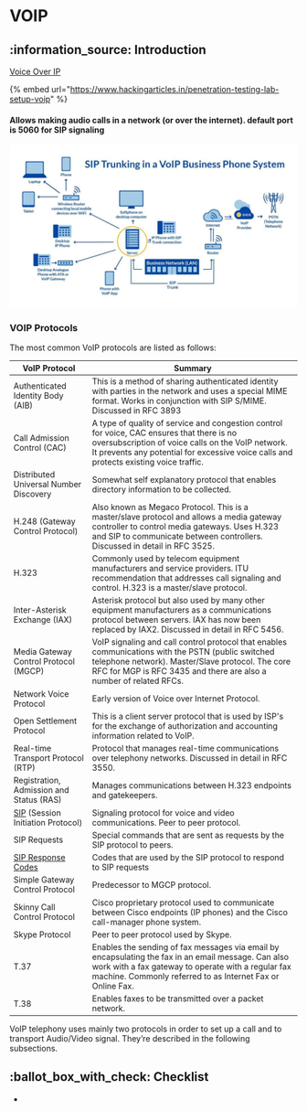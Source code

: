 # VOIP

## :information\_source: Introduction

[Voice Over IP](https://datatracker.ietf.org/doc/html/rfc6405)

{% embed url="https://www.hackingarticles.in/penetration-testing-lab-setup-voip" %}

#### Allows making audio calls in a network (or  over the internet). default port is 5060 for SIP signaling

![](<../../../.gitbook/assets/image (278).png>)

### VOIP Protocols

The most common VoIP protocols are listed as follows:

| VoIP Protocol                                                                                   | Summary                                                                                                                                                                                                                                   |
| ----------------------------------------------------------------------------------------------- | ----------------------------------------------------------------------------------------------------------------------------------------------------------------------------------------------------------------------------------------- |
| Authenticated Identity Body (AIB)                                                               | This is a method of sharing authenticated identity with parties in the network and uses a special MIME format. Works in conjunction with SIP S/MIME. Discussed in RFC 3893                                                                |
| Call Admission Control (CAC)                                                                    | A type of quality of service and congestion control for voice, CAC ensures that there is no oversubscription of voice calls on the VoIP network. It prevents any potential for excessive voice calls and protects existing voice traffic. |
| Distributed Universal Number Discovery                                                          | Somewhat self explanatory protocol that enables directory information to be collected.                                                                                                                                                    |
| H.248 (Gateway Control Protocol)                                                                | Also known as Megaco Protocol. This is a master/slave protocol and allows a media gateway controller to control media gateways. Uses H.323 and SIP to communicate between controllers. Discussed in detail in RFC 3525.                   |
| H.323                                                                                           | Commonly used by telecom equipment manufacturers and service providers. ITU recommendation that addresses call signaling and control. H.323 is a master/slave protocol.                                                                   |
| Inter-Asterisk Exchange (IAX)                                                                   | Asterisk protocol but also used by many other equipment manufacturers as a communications protocol between servers. IAX has now been replaced by IAX2. Discussed in detail in RFC 5456.                                                   |
| Media Gateway Control Protocol  (MGCP)                                                          | VoIP signaling and call control protocol that enables communications with the PSTN (public switched telephone network). Master/Slave protocol. The core RFC for MGP is RFC 3435 and there are also a number of related RFCs.              |
| Network Voice Protocol                                                                          | Early version of Voice over Internet Protocol.                                                                                                                                                                                            |
| Open Settlement Protocol                                                                        | This is a client server protocol that is used by ISP's for the exchange of authorization and accounting information related to VoIP.                                                                                                      |
| Real-time Transport Protocol (RTP)                                                              | Protocol that manages real-time communications over telephony networks. Discussed in detail in RFC 3550.                                                                                                                                  |
| Registration, Admission and Status (RAS)                                                        | Manages communications between H.323 endpoints and gatekeepers.                                                                                                                                                                           |
| [SIP](https://www.whichvoip.com/articles/sip-technical-guide.htm) (Session Initiation Protocol) | Signaling protocol for voice and video communications. Peer to peer protocol.                                                                                                                                                             |
| SIP Requests                                                                                    | Special commands that are sent as requests by the SIP protocol to peers.                                                                                                                                                                  |
| [SIP Response Codes](https://www.whichvoip.com/articles/sip-technical-guide.htm)                | Codes that are used by the SIP protocol to respond to SIP requests                                                                                                                                                                        |
| Simple Gateway Control Protocol                                                                 | Predecessor to MGCP protocol.                                                                                                                                                                                                             |
| Skinny Call Control Protocol                                                                    | Cisco proprietary protocol used to communicate between Cisco endpoints (IP phones) and the Cisco call-manager phone system.                                                                                                               |
| Skype Protocol                                                                                  | Peer to peer protocol used by Skype.                                                                                                                                                                                                      |
| T.37                                                                                            | Enables the sending of fax messages via email by encapsulating the fax in an email message. Can also work with a fax gateway to operate with a regular fax machine. Commonly referred to as Internet Fax or Online Fax.                   |
| T.38                                                                                            | Enables faxes to be transmitted over a packet network.                                                                                                                                                                                    |

VoIP telephony uses mainly two protocols in order to set up a call and to transport Audio/Video signal. They’re described in the following subsections.



## :ballot\_box\_with\_check: Checklist

*





























&#x20;







